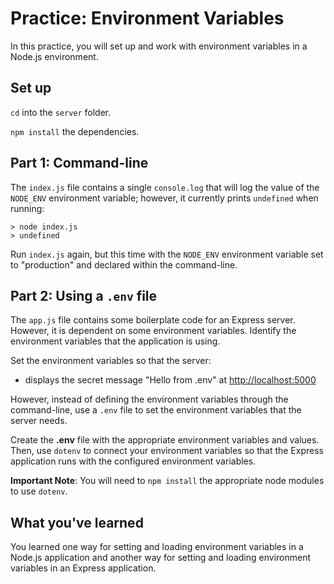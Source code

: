 # Practice: Environment Variables

In this practice, you will set up and work with environment variables in a
Node.js environment.

## Set up

`cd` into the `server` folder.

`npm install` the dependencies.

## Part 1: Command-line

The `index.js` file contains a single `console.log` that will log the value of
the `NODE_ENV` environment variable; however, it currently prints `undefined`
when running:

```plaintext
> node index.js
> undefined
```

Run `index.js` again, but this time with the `NODE_ENV` environment variable set
to "production" and declared within the command-line.

## Part 2: Using a `.env` file

The `app.js` file contains some boilerplate code for an Express server. However,
it is dependent on some environment variables. Identify the environment
variables that the application is using.

Set the environment variables so that the server:

- displays the secret message "Hello from .env" at [http://localhost:5000]

However, instead of defining the environment variables through the command-line,
use a `.env` file to set the environment variables that the server needs.

Create the __.env__ file with the appropriate environment variables and values.
Then, use `dotenv` to connect your environment variables so that the Express
application runs with the configured environment variables.

**Important Note**: You will need to `npm install` the appropriate node modules
to use `dotenv`.

## What you've learned

You learned one way for setting and loading environment variables in a Node.js
application and another way for setting and loading environment variables in an
Express application.

[http://localhost:5000]: http://localhost:5000
